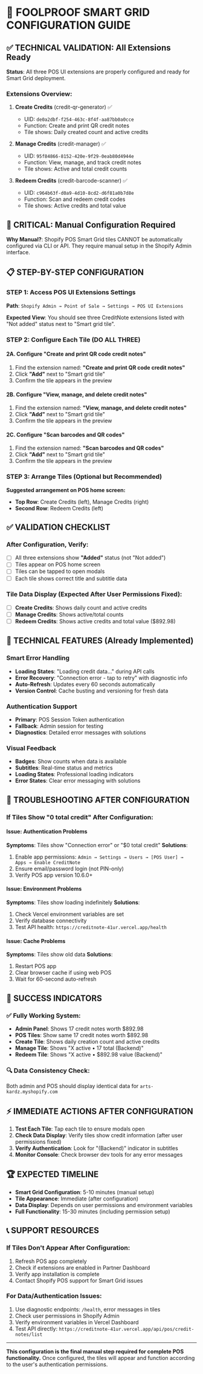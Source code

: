 # 🎯 FOOLPROOF SMART GRID CONFIGURATION GUIDE

## ✅ TECHNICAL VALIDATION: All Extensions Ready

**Status**: All three POS UI extensions are properly configured and ready for Smart Grid deployment.

### Extensions Overview:
1. **Create Credits** (credit-qr-generator) ✅
   - UID: `de0a2dbf-f254-463c-8f4f-aa87bb0a0cce`
   - Function: Create and print QR credit notes
   - Tile shows: Daily created count and active credits

2. **Manage Credits** (credit-manager) ✅
   - UID: `95f84866-8152-420e-9f29-0eab80d4944e`
   - Function: View, manage, and track credit notes
   - Tile shows: Active and total credit counts

3. **Redeem Credits** (credit-barcode-scanner) ✅
   - UID: `c964b63f-d0a9-4d10-8cd2-d6f81a0b7d8e`
   - Function: Scan and redeem credit codes
   - Tile shows: Active credits and total value

## 🚨 CRITICAL: Manual Configuration Required

**Why Manual?**: Shopify POS Smart Grid tiles CANNOT be automatically configured via CLI or API. They require manual setup in the Shopify Admin interface.

## 📋 STEP-BY-STEP CONFIGURATION

### STEP 1: Access POS UI Extensions Settings
**Path**: `Shopify Admin → Point of Sale → Settings → POS UI Extensions`

**Expected View**: You should see three CreditNote extensions listed with "Not added" status next to "Smart grid tile".

### STEP 2: Configure Each Tile (DO ALL THREE)

#### 2A. Configure "Create and print QR code credit notes"
1. Find the extension named: **"Create and print QR code credit notes"**
2. Click **"Add"** next to "Smart grid tile"
3. Confirm the tile appears in the preview

#### 2B. Configure "View, manage, and delete credit notes"
1. Find the extension named: **"View, manage, and delete credit notes"**
2. Click **"Add"** next to "Smart grid tile"
3. Confirm the tile appears in the preview

#### 2C. Configure "Scan barcodes and QR codes"
1. Find the extension named: **"Scan barcodes and QR codes"**
2. Click **"Add"** next to "Smart grid tile"
3. Confirm the tile appears in the preview

### STEP 3: Arrange Tiles (Optional but Recommended)
**Suggested arrangement on POS home screen:**
- **Top Row**: Create Credits (left), Manage Credits (right)
- **Second Row**: Redeem Credits (left)

## ✅ VALIDATION CHECKLIST

### After Configuration, Verify:
- [ ] All three extensions show **"Added"** status (not "Not added")
- [ ] Tiles appear on POS home screen
- [ ] Tiles can be tapped to open modals
- [ ] Each tile shows correct title and subtitle data

### Tile Data Display (Expected After User Permissions Fixed):
- [ ] **Create Credits**: Shows daily count and active credits
- [ ] **Manage Credits**: Shows active/total counts
- [ ] **Redeem Credits**: Shows active credits and total value ($892.98)

## 🔧 TECHNICAL FEATURES (Already Implemented)

### Smart Error Handling
- **Loading States**: "Loading credit data..." during API calls
- **Error Recovery**: "Connection error - tap to retry" with diagnostic info
- **Auto-Refresh**: Updates every 60 seconds automatically
- **Version Control**: Cache busting and versioning for fresh data

### Authentication Support
- **Primary**: POS Session Token authentication
- **Fallback**: Admin session for testing
- **Diagnostics**: Detailed error messages with solutions

### Visual Feedback
- **Badges**: Show counts when data is available
- **Subtitles**: Real-time status and metrics
- **Loading States**: Professional loading indicators
- **Error States**: Clear error messaging with solutions

## 🚨 TROUBLESHOOTING AFTER CONFIGURATION

### If Tiles Show "0 total credit" After Configuration:

#### Issue: Authentication Problems
**Symptoms**: Tiles show "Connection error" or "$0 total credit"
**Solutions**:
1. Enable app permissions: `Admin → Settings → Users → [POS User] → Apps → Enable CreditNote`
2. Ensure email/password login (not PIN-only)
3. Verify POS app version 10.6.0+

#### Issue: Environment Problems
**Symptoms**: Tiles show loading indefinitely
**Solutions**:
1. Check Vercel environment variables are set
2. Verify database connectivity
3. Test API health: `https://creditnote-41ur.vercel.app/health`

#### Issue: Cache Problems
**Symptoms**: Tiles show old data
**Solutions**:
1. Restart POS app
2. Clear browser cache if using web POS
3. Wait for 60-second auto-refresh

## 🎯 SUCCESS INDICATORS

### ✅ Fully Working System:
- **Admin Panel**: Shows 17 credit notes worth $892.98
- **POS Tiles**: Show same 17 credit notes worth $892.98
- **Create Tile**: Shows daily creation count and active credits
- **Manage Tile**: Shows "X active • 17 total (Backend)"
- **Redeem Tile**: Shows "X active • $892.98 value (Backend)"

### 🔍 Data Consistency Check:
Both admin and POS should display identical data for `arts-kardz.myshopify.com`

## ⚡ IMMEDIATE ACTIONS AFTER CONFIGURATION

1. **Test Each Tile**: Tap each tile to ensure modals open
2. **Check Data Display**: Verify tiles show credit information (after user permissions fixed)
3. **Verify Authentication**: Look for "(Backend)" indicator in subtitles
4. **Monitor Console**: Check browser dev tools for any error messages

## 🏆 EXPECTED TIMELINE

- **Smart Grid Configuration**: 5-10 minutes (manual setup)
- **Tile Appearance**: Immediate (after configuration)
- **Data Display**: Depends on user permissions and environment variables
- **Full Functionality**: 15-30 minutes (including permission setup)

## 📞 SUPPORT RESOURCES

### If Tiles Don't Appear After Configuration:
1. Refresh POS app completely
2. Check if extensions are enabled in Partner Dashboard
3. Verify app installation is complete
4. Contact Shopify POS support for Smart Grid issues

### For Data/Authentication Issues:
1. Use diagnostic endpoints: `/health`, error messages in tiles
2. Check user permissions in Shopify Admin
3. Verify environment variables in Vercel Dashboard
4. Test API directly: `https://creditnote-41ur.vercel.app/api/pos/credit-notes/list`

---

**This configuration is the final manual step required for complete POS functionality.** Once configured, the tiles will appear and function according to the user's authentication permissions.